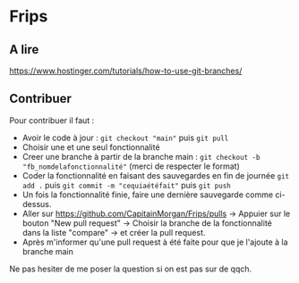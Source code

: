 # Frips

## A lire
https://www.hostinger.com/tutorials/how-to-use-git-branches/

## Contribuer
Pour contribuer il faut :
- Avoir le code à jour : `git checkout "main"` puis `git pull`
- Choisir une et une seul fonctionnalité
- Creer une branche à partir de la branche main : `git checkout -b "fb_nomdelafonctionnalité"` (merci de respecter le format)
- Coder la fonctionnalité en faisant des sauvegardes en fin de journée `git add .` puis `git commit -m "cequiaétéfait"` puis `git push`
- Un fois la fonctionnalité finie, faire une dernière sauvegarde comme ci-dessus.
- Aller sur https://github.com/CapitainMorgan/Frips/pulls -> Appuier sur le bouton "New pull request" -> Choisir la branche de la fonctionnalité dans la liste "compare" -> et créer la pull request.
- Après m'informer qu'une pull request à été faite pour que je l'ajoute à la branche main

Ne pas hesiter de me poser la question si on est pas sur de qqch. 


